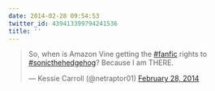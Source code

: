 ```yaml
---
date: 2014-02-28 09:54:53
twitter_id: 439413399794241536
title: ''
---
```


<blockquote class="twitter-tweet"><p lang="en" dir="ltr">So, when is Amazon Vine getting the <a href="https://twitter.com/hashtag/fanfic?src=hash&amp;ref_src=twsrc%5Etfw">#fanfic</a> rights to <a href="https://twitter.com/hashtag/sonicthehedgehog?src=hash&amp;ref_src=twsrc%5Etfw">#sonicthehedgehog</a>? Because I am THERE.</p>&mdash; Kessie Carroll (@netraptor01) <a href="https://twitter.com/netraptor01/status/439408397352726528?ref_src=twsrc%5Etfw">February 28, 2014</a></blockquote>
<script async src="https://platform.twitter.com/widgets.js" charset="utf-8"></script>
